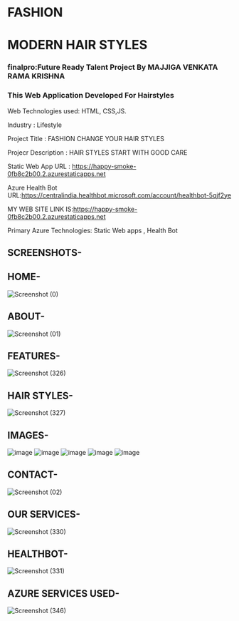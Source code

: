# FASHION 
# MODERN HAIR STYLES

### finalpro:Future Ready Talent  Project By MAJJIGA VENKATA RAMA KRISHNA
  
### This Web Application Developed For Hairstyles

Web Technologies used: HTML, CSS,JS.

Industry             : Lifestyle

Project Title        : FASHION CHANGE YOUR HAIR STYLES

Projecr Description  : HAIR STYLES START WITH GOOD CARE

Static Web App URL : https://happy-smoke-0fb8c2b00.2.azurestaticapps.net

Azure Health Bot URL:https://centralindia.healthbot.microsoft.com/account/healthbot-5qjf2ye

MY WEB SITE LINK IS:https://happy-smoke-0fb8c2b00.2.azurestaticapps.net 

Primary Azure Technologies: Static Web apps , Health Bot

## SCREENSHOTS-

## HOME-
![Screenshot (0)](https://user-images.githubusercontent.com/117998817/217309384-81ef8d11-7f87-4845-9c4c-7468418523ac.png)

## ABOUT-
![Screenshot (01)](https://user-images.githubusercontent.com/117998817/217310087-7ea79ce5-39c9-46b3-9600-980de3eebbd7.png)

## FEATURES-
![Screenshot (326)](https://user-images.githubusercontent.com/117998817/214781067-e429e1f1-24c5-42f4-a12b-c5981d73642b.png)
## HAIR STYLES-
![Screenshot (327)](https://user-images.githubusercontent.com/117998817/214781184-222ffddc-b98e-4ea5-9a68-1d10916ce0ab.png)

## IMAGES-
![image](https://user-images.githubusercontent.com/117998817/214781401-285ec75f-a46d-446e-9f28-cfca109b9f04.png)
![image](https://user-images.githubusercontent.com/117998817/214781513-2a22bbe3-0b20-4177-8100-f80d17eff774.png)
![image](https://user-images.githubusercontent.com/117998817/214781577-11198968-42a9-403c-a30b-27caa86b0a28.png)
![image](https://user-images.githubusercontent.com/117998817/214781631-3ce7b5a5-16b7-41de-8ffd-b6fb2b8b60fe.png)
![image](https://user-images.githubusercontent.com/117998817/214781676-f3db7dd7-2652-4b67-8990-6ed1d0a59ca4.png)
## CONTACT-
![Screenshot (02)](https://user-images.githubusercontent.com/117998817/217313786-caa2b9cc-3dd4-49ad-853f-5d3b45fe612c.png)
## OUR SERVICES-
![Screenshot (330)](https://user-images.githubusercontent.com/117998817/214782941-3c796a22-8f77-4e9e-98b7-7c80fdf55533.png)
## HEALTHBOT-
![Screenshot (331)](https://user-images.githubusercontent.com/117998817/214784639-542a9ecf-ac79-4b12-afed-3f62dee22524.png)
## AZURE SERVICES USED-
![Screenshot (346)](https://user-images.githubusercontent.com/117998817/214808158-a5e4e75d-e66c-4460-a227-690b23f3d82e.png)



